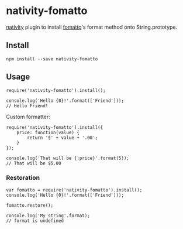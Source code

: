 # nativity-fomatto
[nativity](https://github.com/metaraine/fomatto) plugin to install [fomatto](https://github.com/BonsaiDen/Fomatto)'s format method onto String.prototype.

## Install

	npm install --save nativity-fomatto

## Usage

	require('nativity-fomatto').install();

	console.log('Hello {0}!'.format(['Friend']));
	// Hello Friend!

Custom formatter:

	require('nativity-fomatto').install({
		price: function(value) {
			return '$' + value + '.00';
		}
	});

	console.log('That will be {:price}'.format(5));
	// That will be $5.00

### Restoration

	var fomatto = require('nativity-fomatto').install();
	console.log('Hello {0}!'.format(['Friend']));

	fomatto.restore();

	console.log('My string'.format);
	// format is undefined

